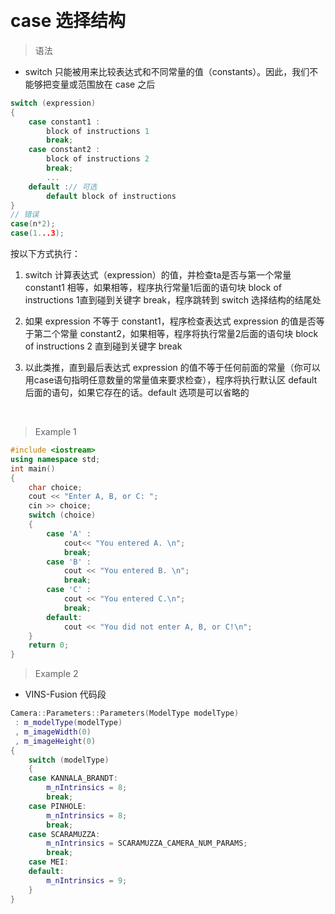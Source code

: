 
&emsp;
# case 选择结构

>语法
- switch 只能被用来比较表达式和不同常量的值（constants）。因此，我们不能够把变量或范围放在 case 之后
```c++
switch (expression)
{
    case constant1 :
        block of instructions 1
        break;
    case constant2 :
        block of instructions 2
        break;
        ...    
    default :// 可选
        default block of instructions
}
// 错误
case(n*2);
case(1...3);
```

按以下方式执行：
1. switch 计算表达式（expression）的值，并检查ta是否与第一个常量constant1 相等，如果相等，程序执行常量1后面的语句块 block of instructions 1直到碰到关键字 break，程序跳转到 switch 选择结构的结尾处

2. 如果 expression 不等于 constant1，程序检查表达式 expression 的值是否等于第二个常量 constant2，如果相等，程序将执行常量2后面的语句块 block of instructions 2 直到碰到关键字 break

3. 以此类推，直到最后表达式 expression 的值不等于任何前面的常量（你可以用case语句指明任意数量的常量值来要求检查），程序将执行默认区 default 后面的语句，如果它存在的话。default 选项是可以省略的

&emsp;
>Example 1
```cpp
#include <iostream>
using namespace std;
int main()
{
    char choice;
    cout << "Enter A, B, or C: ";
    cin >> choice;
    switch (choice)
    {
        case 'A' :
            cout<< "You entered A. \n";
            break;
        case 'B' :
            cout << "You entered B. \n";
            break;
        case 'C' :
            cout << "You entered C.\n";
            break;
        default:
            cout << "You did not enter A, B, or C!\n";
    }
    return 0;
}
```

>Example 2
- VINS-Fusion 代码段
```c++
Camera::Parameters::Parameters(ModelType modelType)
 : m_modelType(modelType)
 , m_imageWidth(0)
 , m_imageHeight(0)
{
    switch (modelType)
    {
    case KANNALA_BRANDT:
        m_nIntrinsics = 8;
        break;
    case PINHOLE:
        m_nIntrinsics = 8;
        break;
    case SCARAMUZZA:
        m_nIntrinsics = SCARAMUZZA_CAMERA_NUM_PARAMS;
        break;
    case MEI:
    default:
        m_nIntrinsics = 9;
    }
}
```

